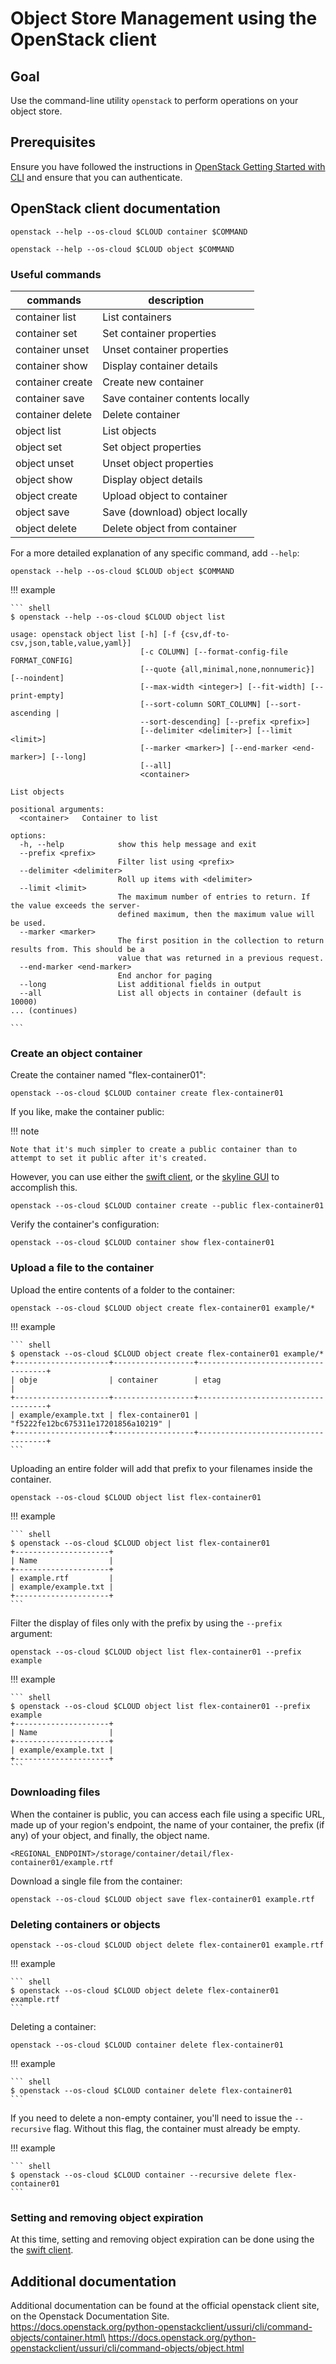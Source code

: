 # Object Store Management using the OpenStack client

## Goal

Use the command-line utility `openstack` to perform operations on your object store.

## Prerequisites

Ensure you have followed the instructions in [OpenStack Getting Started with CLI](openstack-getting-started-cli.md) and ensure that you can authenticate.

## OpenStack client documentation

``` shell
openstack --help --os-cloud $CLOUD container $COMMAND

openstack --help --os-cloud $CLOUD object $COMMAND
```

### Useful commands

| commands         | description                     |
|------------------|---------------------------------|
| container list   | List containers                 |
| container set    | Set container properties        |
| container unset  | Unset container properties      |
| container show   | Display container details       |
| container create | Create new container            |
| container save   | Save container contents locally |
| container delete | Delete container                |
| object list      | List objects                    |
| object set       | Set object properties           |
| object unset     | Unset object properties         |
| object show      | Display object details          |
| object create    | Upload object to container      |
| object save      | Save (download) object locally  |
| object delete    | Delete object from container    |

For a more detailed explanation of any specific command, add `--help`:

``` shell
openstack --help --os-cloud $CLOUD object $COMMAND
```

!!! example

    ``` shell
    $ openstack --help --os-cloud $CLOUD object list

    usage: openstack object list [-h] [-f {csv,df-to-csv,json,table,value,yaml}]
                                 [-c COLUMN] [--format-config-file FORMAT_CONFIG]
                                 [--quote {all,minimal,none,nonnumeric}] [--noindent]
                                 [--max-width <integer>] [--fit-width] [--print-empty]
                                 [--sort-column SORT_COLUMN] [--sort-ascending |
                                 --sort-descending] [--prefix <prefix>]
                                 [--delimiter <delimiter>] [--limit <limit>]
                                 [--marker <marker>] [--end-marker <end-marker>] [--long]
                                 [--all]
                                 <container>

    List objects

    positional arguments:
      <container>   Container to list

    options:
      -h, --help            show this help message and exit
      --prefix <prefix>
                            Filter list using <prefix>
      --delimiter <delimiter>
                            Roll up items with <delimiter>
      --limit <limit>
                            The maximum number of entries to return. If the value exceeds the server-
                            defined maximum, then the maximum value will be used.
      --marker <marker>
                            The first position in the collection to return results from. This should be a
                            value that was returned in a previous request.
      --end-marker <end-marker>
                            End anchor for paging
      --long                List additional fields in output
      --all                 List all objects in container (default is 10000)
    ... (continues)

    ```

### Create an object container

Create the container named "flex-container01":
``` shell
openstack --os-cloud $CLOUD container create flex-container01
```

If you like, make the container public:

!!! note

    Note that it's much simpler to create a public container than to attempt to set it public after it's created.

However, you can use either the [swift client](storage-object-store-swift-cli.md), or the [skyline GUI](storage-object-store-skyline-gui.md) to accomplish this.

``` shell
openstack --os-cloud $CLOUD container create --public flex-container01
```

Verify the container's configuration:
``` shell
openstack --os-cloud $CLOUD container show flex-container01
```

### Upload a file to the container

Upload the entire contents of a folder to the container:
``` shell
openstack --os-cloud $CLOUD object create flex-container01 example/*
```

!!! example

    ``` shell
    $ openstack --os-cloud $CLOUD object create flex-container01 example/*
    +---------------------+------------------+------------------------------------+
    | obje                | container        | etag                               |
    +---------------------+------------------+------------------------------------+
    | example/example.txt | flex-container01 | "f5222fe12bc675311e17201856a10219" |
    +---------------------+------------------+------------------------------------+
    ```

Uploading an entire folder will add that prefix to your filenames inside the container.
``` shell
openstack --os-cloud $CLOUD object list flex-container01
```

!!! example

    ``` shell
    $ openstack --os-cloud $CLOUD object list flex-container01
    +---------------------+
    | Name                |
    +---------------------+
    | example.rtf         |
    | example/example.txt |
    +---------------------+
    ```

Filter the display of files only with the prefix by using the `--prefix` argument:
``` shell
openstack --os-cloud $CLOUD object list flex-container01 --prefix example
```

!!! example

    ``` shell
    $ openstack --os-cloud $CLOUD object list flex-container01 --prefix example
    +---------------------+
    | Name                |
    +---------------------+
    | example/example.txt |
    +---------------------+
    ```

### Downloading files
When the container is public, you can access each file using a specific URL, made up of your region's endpoint, the name of your container, the prefix (if any) of your object, and finally, the object name.
``` shell
<REGIONAL_ENDPOINT>/storage/container/detail/flex-container01/example.rtf
```

Download a single file from the container:
``` shell
openstack --os-cloud $CLOUD object save flex-container01 example.rtf
```

### Deleting containers or objects
``` shell
openstack --os-cloud $CLOUD object delete flex-container01 example.rtf
```

!!! example

    ``` shell
    $ openstack --os-cloud $CLOUD object delete flex-container01 example.rtf
    ```

Deleting a container:
``` shell
openstack --os-cloud $CLOUD container delete flex-container01
```

!!! example

    ``` shell
    $ openstack --os-cloud $CLOUD container delete flex-container01
    ```

If you need to delete a non-empty container, you'll need to issue the `--recursive` flag. Without this flag, the container must already be empty.

!!! example

    ``` shell
    $ openstack --os-cloud $CLOUD container --recursive delete flex-container01
    ```

### Setting and removing object expiration
At this time, setting and removing object expiration can be done using the the [swift client](storage-object-store-swift-cli.md).

## Additional documentation

Additional documentation can be found at the official openstack client site, on the Openstack Documentation Site.\
https://docs.openstack.org/python-openstackclient/ussuri/cli/command-objects/container.html\
https://docs.openstack.org/python-openstackclient/ussuri/cli/command-objects/object.html
